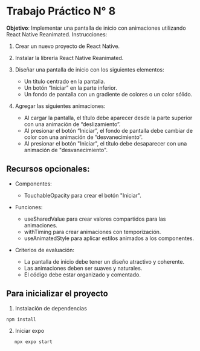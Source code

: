 # Trabajo Práctico N° 8

**Objetivo**: Implementar una pantalla de inicio con animaciones utilizando React Native
Reanimated.
Instrucciones:

1. Crear un nuevo proyecto de React Native.
2. Instalar la librería React Native Reanimated.
3. Diseñar una pantalla de inicio con los siguientes elementos:

   - Un título centrado en la pantalla.
   - Un botón “Iniciar” en la parte inferior.
   - Un fondo de pantalla con un gradiente de colores o un color sólido.

4. Agregar las siguientes animaciones:

   - Al cargar la pantalla, el título debe aparecer desde la parte superior con una
     animación de “deslizamiento”.
   - Al presionar el botón “Iniciar”, el fondo de pantalla debe cambiar de color con
     una animación de “desvanecimiento”.
   - Al presionar el botón "Iniciar", el título debe desaparecer con una animación
     de "desvanecimiento".

## Recursos opcionales:

- Componentes:

  - TouchableOpacity para crear el botón "Iniciar".

- Funciones:
  - useSharedValue para crear valores compartidos para las animaciones.
  - withTiming para crear animaciones con temporización.
  - useAnimatedStyle para aplicar estilos animados a los componentes.
- Criterios de evaluación:
  - La pantalla de inicio debe tener un diseño atractivo y coherente.
  - Las animaciones deben ser suaves y naturales.
  - El código debe estar organizado y comentado.

## Para inicializar el proyecto

1. Instalación de dependencias

```bash
npm install
```

2. Iniciar expo

```bash
   npx expo start
```
